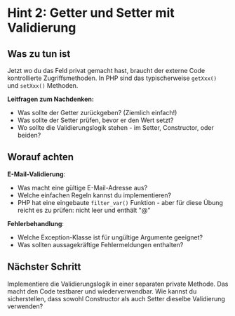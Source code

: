 # Hint 2: Getter und Setter mit Validierung

## Was zu tun ist

Jetzt wo du das Feld privat gemacht hast, braucht der externe Code kontrollierte Zugriffsmethoden. In PHP sind das typischerweise `getXxx()` und `setXxx()` Methoden.

**Leitfragen zum Nachdenken:**
- Was sollte der Getter zurückgeben? (Ziemlich einfach!)
- Was sollte der Setter prüfen, bevor er den Wert setzt?
- Wo sollte die Validierungslogik stehen - im Setter, Constructor, oder beiden?

## Worauf achten

**E-Mail-Validierung**: 
- Was macht eine gültige E-Mail-Adresse aus?
- Welche einfachen Regeln kannst du implementieren?
- PHP hat eine eingebaute `filter_var()` Funktion - aber für diese Übung reicht es zu prüfen: nicht leer und enthält "@"

**Fehlerbehandlung**:
- Welche Exception-Klasse ist für ungültige Argumente geeignet?
- Was sollten aussagekräftige Fehlermeldungen enthalten?

## Nächster Schritt

Implementiere die Validierungslogik in einer separaten private Methode. Das macht den Code testbarer und wiederverwendbar. Wie kannst du sicherstellen, dass sowohl Constructor als auch Setter dieselbe Validierung verwenden?